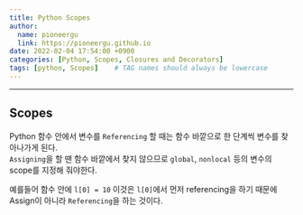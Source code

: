 ```yaml
---
title: Python Scopes
author:
  name: pioneergu
  link: https://pioneergu.github.io
date: 2022-02-04 17:54:00 +0900
categories: [Python, Scopes, Closures and Decorators]
tags: [python, Scopes]    # TAG names should always be lowercase
---
```


---
## **Scopes**

Python 함수 안에서 변수를 `Referencing` 할 때는 함수 바깥으로 한 단계씩 변수를 찾아나가게 된다.  
`Assigning`을 할 땐 함수 바깥에서 찾지 않으므로 `global`, `nonlocal` 등의 변수의 scope를 지정해 줘야한다.  
  
예를들어 함수 안에 `l[0] = 10` 이것은 `l[0]`에서 먼저 referencing을 하기 때문에 Assign이 아니라 `Referencing`을 하는 것이다.  


